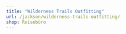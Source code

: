 ```yaml
---
title: "Wilderness Trails Outfitting"
url: /jackson/wilderness-trails-outfitting/
shop: Reisebüro
---
```

